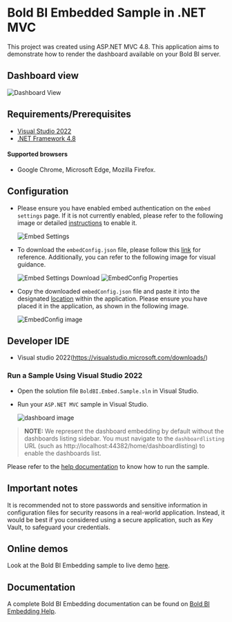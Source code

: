 # Bold BI Embedded Sample in .NET MVC

This project was created using ASP.NET MVC 4.8. This application aims to demonstrate how to render the dashboard available on your Bold BI server.

## Dashboard view

![Dashboard View](https://github.com/boldbi/aspnet-core-sample/assets/91586758/6c641551-ccd1-4a6d-98a0-613ff6601acf)

 ## Requirements/Prerequisites

 * [Visual Studio 2022](https://visualstudio.microsoft.com/downloads/)
 * [.NET Framework 4.8](https://dotnet.microsoft.com/en-us/download/dotnet-framework)

 #### Supported browsers
  
  * Google Chrome, Microsoft Edge, Mozilla Firefox.

 ## Configuration

 * Please ensure you have enabled embed authentication on the `embed settings` page. If it is not currently enabled, please refer to the following image or detailed [instructions](https://help.boldbi.com/site-administration/embed-settings/#get-embed-secret-code) to enable it.

    ![Embed Settings](https://github.com/boldbi/aspnet-core-sample/assets/91586758/b3a81978-9eb4-42b2-92bb-d1e2735ab007)

 * To download the `embedConfig.json` file, please follow this [link](https://help.boldbi.com/site-administration/embed-settings/#get-embed-configuration-file) for reference. Additionally, you can refer to the following image for visual guidance.

    ![Embed Settings Download](https://github.com/boldbi/aspnet-core-sample/assets/91586758/d27d4cfc-6a3e-4c34-975e-f5f22dea6172)
    ![EmbedConfig Properties](https://github.com/boldbi/aspnet-core-sample/assets/91586758/d6ce925a-0d4c-45d2-817e-24d6d59e0d63)

 * Copy the downloaded `embedConfig.json` file and paste it into the designated [location](https://github.com/boldbi/aspnet-mvc-sample/tree/master/BoldBI.Embed.Sample) within the application. Please ensure you have placed it in the application, as shown in the following image.

   ![EmbedConfig image](https://github.com/boldbi/aspnet-mvc-sample/assets/91586758/44292700-2774-44b3-ae5d-09f15ca646fc)

 ## Developer IDE

  * Visual studio 2022(https://visualstudio.microsoft.com/downloads/)

 ### Run a Sample Using Visual Studio 2022
 
  * Open the solution file `BoldBI.Embed.Sample.sln` in Visual Studio.

  * Run your `ASP.NET MVC` sample in Visual Studio.

    ![dashboard image](https://github.com/boldbi/aspnet-core-sample/assets/91586758/6c641551-ccd1-4a6d-98a0-613ff6601acf)
	
> **NOTE:** We represent the dashboard embedding by default without the dashboards listing sidebar. You must navigate to the `dashboardlisting` URL (such as http://localhost:44382/home/dashboardlisting) to enable the dashboards list.

Please refer to the [help documentation](https://help.boldbi.com/embedding-options/embedding-sdk/samples/asp-net-mvc/#how-to-run-the-sample) to know how to run the sample.

## Important notes

It is recommended not to store passwords and sensitive information in configuration files for security reasons in a real-world application. Instead, it would be best if you considered using a secure application, such as Key Vault, to safeguard your credentials.

## Online demos

Look at the Bold BI Embedding sample to live demo [here](https://samples.boldbi.com/embed).

## Documentation

A complete Bold BI Embedding documentation can be found on [Bold BI Embedding Help](https://help.boldbi.com/embedded-bi/javascript-based/).